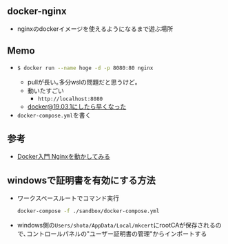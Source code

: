 ## docker-nginx

- nginxのdockerイメージを使えるようになるまで遊ぶ場所

## Memo

- ```zsh
  $ docker run --name hoge -d -p 8080:80 nginx
  ```
  - pullが長い｡多分wslの問題だと思うけど｡
  - 動いたすごい
    - `http://localhost:8080`
  - docker@19.03.1にしたら早くなった
- `docker-compose.yml`を書く

## 参考

- [Docker入門 Nginxを動かしてみる](https://qiita.com/mtakehara21/items/d7be42cf12772f3ada25)

## windowsで証明書を有効にする方法
- ワークスペースルートでコマンド実行
  ```sh
  docker-compose -f ./sandbox/docker-compose.yml
  ```
- windows側の`Users/shota/AppData/Local/mkcert`にrootCAが保存されるので､コントロールパネルの"ユーザー証明書の管理"からインポートする
